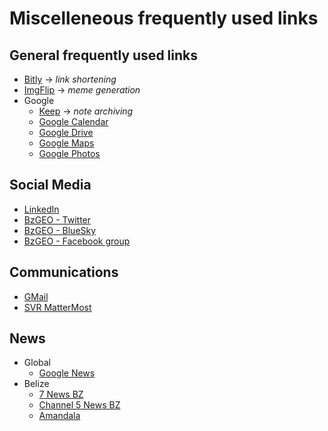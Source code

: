 # Miscelleneous frequently used links

## General frequently used links
* [Bitly](https://bitly.com/) -> *link shortening*
* [ImgFlip](https://imgflip.com/memetemplates) -> *meme generation*
* Google
  * [Keep](https://keep.google.com/u/0/#home) -> *note archiving*
  * [Google Calendar](https://calendar.google.com/calendar/)
  * [Google Drive](https://drive.google.com/drive/)
  * [Google Maps](https://www.google.com/maps/)
  * [Google Photos](https://photos.google.com/)

## Social Media
* [LinkedIn](https://www.linkedin.com/in/bzgeo/)
* [BzGEO - Twitter](https://www.twitter.com/BZgeo)
* [BzGEO - BlueSky](https://bsky.app/profile/bzgeo.bsky.social)
* [BzGEO - Facebook group](https://www.facebook.com/groups/bzgeo)

## Communications
* [GMail](https://mail.google.com/mail/)
* [SVR MatterMost](https://chat.servirglobal.net)

## News
* Global
    * [Google News](https://news.google.com/)
* Belize
    * [7 News BZ](https://www.7newsbelize.com/)
    * [Channel 5 News BZ](https://edition.channel5belize.com/)
    * [Amandala](https://amandala.com.bz/news/)

